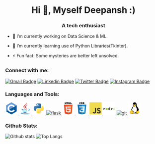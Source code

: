 <h1 align="center">Hi 👋, Myself Deepansh :)</h1><h3 align="center">A tech enthusiast</h3><p  align="left">

- 🔭 I’m currently working on Data Science & ML.
- 🌱 I’m currently learning use of Python Libraries(Tkinter).
- ⚡ Fun fact: Some mysteries are better left unsolved. 

  <!--

  - 🔭 I’m currently working on ...
  - 🌱 I’m currently learning ...
  - 👯 I’m looking to collaborate on ...
  - 🤔 I’m looking for help with ...
  - 💬 Ask me about ...
  - 📫 How to reach me: ...
  - 😄 Pronouns: ...
  
    -->

<h3 align="left">Connect with me:</h3>

[![Gmail Badge](https://img.shields.io/badge/-Mail-c14438?style=for-the-badge&logo=Gmail&logoColor=white&link=mailto:deepansh.dubey20@gmail.com)](mailto:deepansh.dubey20@gmail.com)
[![Linkedin Badge](https://img.shields.io/badge/-Linkedin-0072b1?style=for-the-badge&logo=Linkedin&logoColor=white&link=https://www.linkedin.com/in/deepanshdubey/)](https://www.linkedin.com/in/deepanshdubey/)
[![Twitter Badge](https://img.shields.io/badge/-Twitter_-00acee?style=for-the-badge&logo=twitter&logoColor=white&link=https://twitter.com/deepanshdubey_/)](https://www.twitter.com/deepanshdubey_/)
[![Instagram Badge](https://img.shields.io/badge/-Instagram-0072b1?style=for-the-badge&color=ee4959&logo=Instagram&logoColor=white&link=https://www.linkedin.com/in/deepanshdubey/)](https://instagram.com/d.fangs_)

<h3 align="left">Languages and Tools:</h3>

<p  align="left">

<a href="https://www.cprogramming.com/" target="_blank">
<img src="https://raw.githubusercontent.com/devicons/devicon/master/icons/c/c-original.svg" alt="c" width="40" height="40"/>
</a>

<a href="https://www.java.com" target="_blank">
<img src="https://raw.githubusercontent.com/devicons/devicon/master/icons/java/java-original.svg" alt="java" width="40" height="40"/>
</a>

<a href="https://www.python.org" target="_blank">
<img src="https://raw.githubusercontent.com/devicons/devicon/master/icons/python/python-original.svg" alt="python" width="40" height="40"/>
</a>

<a href="https://flask.palletsprojects.com/"  target="_blank">
<img  src="https://www.vectorlogo.zone/logos/pocoo_flask/pocoo_flask-icon.svg"  alt="flask" width="40" height="40"/>
</a>

<a href="https://www.w3.org/html/" target="_blank">
<img src="https://raw.githubusercontent.com/devicons/devicon/master/icons/html5/html5-original-wordmark.svg" alt="html5" width="40" height="40"/>
</a>

<a href="https://www.w3schools.com/css/" target="_blank">
<img src="https://raw.githubusercontent.com/devicons/devicon/master/icons/css3/css3-original-wordmark.svg" alt="css3" width="40" height="40"/>
</a>

<a href="https://developer.mozilla.org/en-US/docs/Web/JavaScript" target="_blank"> 
<img src="https://raw.githubusercontent.com/devicons/devicon/master/icons/javascript/javascript-original.svg" alt="javascript" width="40" height="40"/>
</a> 

<a href="https://nodejs.org" target="_blank">
<img src="https://raw.githubusercontent.com/devicons/devicon/master/icons/nodejs/nodejs-original-wordmark.svg" alt="nodejs" width="40" height="40"/>
</a>
 
<a href="https://git-scm.com/" target="_blank">
<img  src="https://www.vectorlogo.zone/logos/git-scm/git-scm-icon.svg"  alt="git" width="40" height="40"/>
</a>

<a href="https://www.linux.org/" target="_blank"> 
<img src="https://raw.githubusercontent.com/devicons/devicon/master/icons/linux/linux-original.svg" alt="linux" width="40" height="40"/>
</a>

</p>


<h3 align="left">Github Stats:</h3>
<!--
<p><img  align="left"  src="https://github-readme-stats.vercel.app/api?username=deepanshdubey&show_icons=true&locale=en"  alt="deepanshdubey" /></p>
<p><img align="right"  src="https://github-readme-stats.vercel.app/api/top-langs?username=deepanshdubey&show_icons=true&locale=en&layout=compact"  alt="deepanshdubey" /></p>
-->

![Github stats](https://github-readme-stats.vercel.app/api?username=deepanshdubey&show_icons=true&include_all_commits=true)
![Top Langs](https://github-readme-stats.vercel.app/api/top-langs?username=deepanshdubey&layout=compact)
